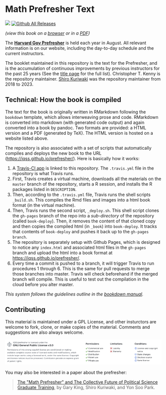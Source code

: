 # Math Prefresher Text 
![](https://travis-ci.org/IQSS/prefresher.svg?branch=master) [![Github All Releases](https://img.shields.io/github/downloads/IQSS/prefresher/total.svg)]()

_(view this book on a [browser](https://iqss.github.io/prefresher/) or in a [PDF](https://github.com/IQSS/prefresher/releases))_


The [__Harvard Gov Prefresher__](https://projects.iq.harvard.edu/prefresher) is held each year in August. All relevant information is on our website, including the day-to-day schedule and the current instructors.

The booklet maintained in this repository is the text for the Prefresher, and is the accumulation of continuous improvements by previous instructors for the past 25 years (See the [title page](https://iqss.github.io/prefresher/) for the full list). Christopher T. Kenny is the repository maintainer. [Shiro Kuriwaki](https://github.com/kuriwaki) was the repository maintainer from 2018 to 2023.


## Technical: How the book is compiled

The text for the book is originally written in RMarkdown following the `bookdown` template, which allows interweaving prose and code. RMarkdown is converted into markdown (with generated code output) and again converted into a book by pandoc. Two formats are provided: a HTML version and a PDF (generated by TeX). The HTML version is hosted on a website listed above. 

The repository is also associated with a set of scripts that automatically compiles and deploys the new book to the URL (https://iqss.github.io/prefresher/).  Here is basically how it works:

1. A [Travis-CI app](https://travis-ci.org/IQSS/prefresher) is linked to this repository. The `.travis.yml` file in the repository is what Travis runs. 
2. First, Travis creates a virtual machine, downloads all the materials on the `master` branch of the repository, starts a R session, and installs the R packages listed in `DESCRIPTION`. 
3. Then, according to the `.travis.yml` file, Travis runs the shell scripts `_build.sh`. This compiles the Rmd files and images into a html book format (in the virtual machine). 
4. Then, Travis runs the second script, `_deploy.sh`. This shell script clones the `gh-pages` branch of the repo into a _sub-directory_ of the repository (called `book-deploy`). Then, it removes the content of that cloned copy and then copies the compiled html (in `_book`) into `book-deploy`. It tracks that contents of `book-deploy` and pushes it back up to the `gh-pages branch`.
5. The repository is separately setup with Github Pages, which is designed to notice any `index.html` and associated html files in the `gh-pages` branch and upload the html into a book format at https://iqss.github.io/prefresher/. 
6. Every time a commit is pushed to a branch, it will trigger Travis to run procedures 1 through 6. This is the same for pull requests to merge those branches into master. Travis will check beforehand if the merged branch will compile. This is useful to test out the compilation in the cloud before you alter master. 

_This system follows the guidelines outline in the [bookdown manual](https://bookdown.org/yihui/bookdown/github.html)._



## Contributing

This material is maintained under a GPL License, and other insturctors are welcome to fork, clone, or make copies of the material. Comments and suggestions are also always welcome. 

![](images/readme-license.png)


You may also be interested in a paper about the prefresher: 

> [The "Math Prefresher" and The Collective Future of Political Science Graduate Training](https://gking.harvard.edu/prefresher), by Gary King, Shiro Kuriwaki, and Yon Soo Park.
